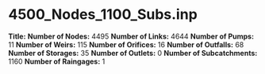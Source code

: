 # 4500_Nodes_1100_Subs.inp
**Title:** 
**Number of Nodes:** 4495
**Number of Links:** 4644
**Number of Pumps:** 11
**Number of Weirs:** 115
**Number of Orifices:** 16
**Number of Outfalls:** 68
**Number of Storages:** 35
**Number of Outlets:** 0
**Number of Subcatchments:** 1160
**Number of Raingages:** 1
